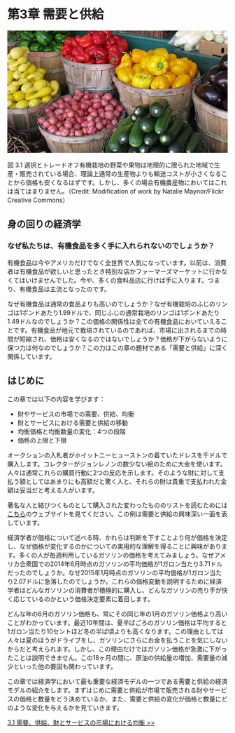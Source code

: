 # 第3章 需要と供給

![ファーマーズマーケットで様々な有機野菜がかごに入っている様子を移した写真](img/CNX_Econ_C03_000.jpg)
<div class="figure_text">
    <p>
        <span class="figure_title">図 3.1 選択とトレードオフ</span>有機栽培の野菜や果物は地理的に限られた地域で生産・販売されている場合、理論上通常の生産物よりも輸送コストが小さくなることから価格も安くなるはずです。しかし、多くの場合有機農産物においてはこれは当てはまりません。（Credit: Modification of work by Natalie Maynor/Flickr Creative Commons）
    </p>
</div>

<div class="bring_it_home">
    <h2>
        身の回りの経済学
    </h2>
    <h3>
        なぜ私たちは、有機食品を多く手に入れられないのでしょうか？
    </h3>
    <p>
        有機食品は今やアメリカだけでなく全世界で人気になっています。以前は、消費者は有機食品が欲しいと思ったとき特別な店かファーマーズマーケットに行かなくてはいけませんでした。今や、多くの食料品店に行けば手に入ります。つまり、有機食品は主流となったのです。
    </p>
    <p>
        なぜ有機食品は通常の食品よりも高いのでしょうか？なぜ有機栽培のふじのリンゴは1ポンドあたり1.99ドルで、同じふじの通常栽培のリンゴは1ポンドあたり1.49ドルなのでしょうか？この価格の関係性は全ての有機食品においていえることです。有機食品が地元で栽培されているのであれば、市場に出されるまでの時間が短縮され、価格は安くなるのではないでしょうか？価格が下がらないように保つ力は何なのでしょうか？この力はこの章の題材である「需要と供給」に深く関係しています。
    </p>
</div>

## はじめに
この章では以下の内容を学びます：
* 財やサービスの市場での需要、供給、均衡
* 財とサービスにおける需要と供給の移動
* 均衡価格と均衡数量の変化：4つの段階
* 価格の上限と下限

オークションの入札者がホイットニーヒューストンの着ていたドレスを千ドルで購入します。コレクターがジョンレノンの数少ない絵のために大金を使います。人々は通常これらの購買行動に2つの反応を示します。そのような財に対して支払う額としてはあまりにも高額だと驚く人と、それらの財は貴重で支払われた金額は妥当だと考える人がいます。

<div class="link_it_up">
    <p>
        著名な人と結びつくものとして購入された変わったもののリストを読むためには<a href="http://openstax.org/l/celebauction">こちら</a>のウェブサイトを見てください。この例は需要と供給の興味深い一面を表しています。
    </p>
</div>

経済学者が価格について述べる時、かれらは判断を下すことより何が価格を決定し、なぜ価格が変化するのかについての実用的な理解を得ることに興味があります。多くの人が毎週利用しているガソリンの価格を考えてみましょう。なぜアメリカ合衆国での2014年6月時点のガソリンの平均価格が1ガロン当たり3.71ドルだったのでしょうか。なぜ2015年1月時点のガソリンの平均価格が1ガロン当たり2.07ドルに急落したのでしょうか。これらの価格変動を説明するために経済学者はどんなガソリンの消費者が積極的に購入し、どんなガソリンの売り手が快く応じているのかという価格決定要素に着目します。

どんな年の6月のガソリン価格も、常にその同じ年の1月のガソリン価格より高いことがわかっています。最近10年間は、夏半ばごろのガソリン価格は平均すると1ガロン当たり10セントほど冬の半ば頃よりも高くなります。この理由としては人々は夏のほうがドライブをし、ガソリンにさらにお金を払うことを気にしないからだと考えられます。しかし、この理由だけではガソリン価格が急激に下がったことは説明できません。この18ヶ月の間に、原油の供給量の増加、需要量の減少といった他の要因も関わっています。

この章では経済学において最も重要な経済モデルの一つである需要と供給の経済モデルの紹介をします。まずはじめに需要と供給が市場で販売される財やサービスの価格と数量をどう決めているか、また、需要と供給の変化が価格と数量にどのような変化を与えるかを見ていきます。

[3.1 需要、供給、財とサービスの市場における均衡 >>](3-1-Demand-Supply-and-Equilibrium-in-Markets-for-Goods-and-Services)